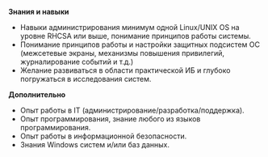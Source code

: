 **Знания и навыки**

- Навыки администрирования минимум одной Linux/UNIX OS на уровне RHCSA или выше, понимание принципов работы системы.
- Понимание принципов работы и настройки защитных подсистем ОС (межсетевые экраны, механизмы повышения привилегий, журналирование событий и т.д.)
- Желание развиваться в области практической ИБ и глубоко погружаться в исследования систем.

**Дополнительно**

- Опыт работы в IT (администрирование/разработка/поддержка).
- Опыт программирования, знание любого из языков программирования.
- Опыт работы в информационной безопасности.
- Знания Windows систем и/или баз данных.